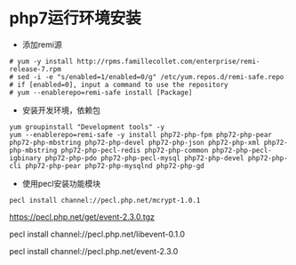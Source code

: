 # php7运行环境安装

- 添加remi源

```
# yum -y install http://rpms.famillecollet.com/enterprise/remi-release-7.rpm
# sed -i -e "s/enabled=1/enabled=0/g" /etc/yum.repos.d/remi-safe.repo
# if [enabled=0], input a command to use the repository
# yum --enablerepo=remi-safe install [Package]
```

- 安装开发环境，依赖包

```
yum groupinstall "Development tools" -y
yum --enablerepo=remi-safe -y install php72-php-fpm php72-php-pear php72-php-mbstring php72-php-devel php72-php-json php72-php-xml php72-php-mbstring php72-php-pecl-redis php72-php-common php72-php-pecl-igbinary php72-php-pdo php72-php-pecl-mysql php72-php-devel php72-php-cli php72-php-pear php72-php-mysqlnd php72-php-gd
```

- 使用pecl安装功能模块

```
pecl install channel://pecl.php.net/mcrypt-1.0.1
```



https://pecl.php.net/get/event-2.3.0.tgz


pecl install channel://pecl.php.net/libevent-0.1.0

pecl install channel://pecl.php.net/event-2.3.0
